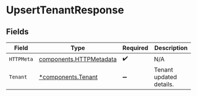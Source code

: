 # UpsertTenantResponse


## Fields

| Field                                                              | Type                                                               | Required                                                           | Description                                                        |
| ------------------------------------------------------------------ | ------------------------------------------------------------------ | ------------------------------------------------------------------ | ------------------------------------------------------------------ |
| `HTTPMeta`                                                         | [components.HTTPMetadata](../../models/components/httpmetadata.md) | :heavy_check_mark:                                                 | N/A                                                                |
| `Tenant`                                                           | [*components.Tenant](../../models/components/tenant.md)            | :heavy_minus_sign:                                                 | Tenant updated details.                                            |